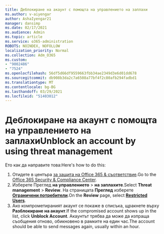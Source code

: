 ```yaml
---
title: Деблокиране на акаунт с помощта на управлението на заплахи
ms.author: v-aiyengar
author: AshaIyengar21
manager: dansimp
ms.date: 02/17/2021
ms.audience: Admin
ms.topic: article
ms.service: o365-administration
ROBOTS: NOINDEX, NOFOLLOW
localization_priority: Normal
ms.collection: Adm_O365
ms.custom:
- "9002486"
- "7524"
ms.openlocfilehash: 56df5d66df9559663fbb34ae2349d3e6d01dd678
ms.sourcegitcommit: db908b3da2c7a6508a77bf4f2c80afb294fadbd1
ms.translationtype: MT
ms.contentlocale: bg-BG
ms.lasthandoff: 03/29/2021
ms.locfileid: "51403012"
---
```

# <a name="unblock-an-account-by-using-threat-management"></a><span data-ttu-id="e87da-102">Деблокиране на акаунт с помощта на управлението на заплахи</span><span class="sxs-lookup"><span data-stu-id="e87da-102">Unblock an account by using threat management</span></span>

<span data-ttu-id="e87da-103">Ето как да направите това:</span><span class="sxs-lookup"><span data-stu-id="e87da-103">Here's how to do this:</span></span> 

1. <span data-ttu-id="e87da-104">Отидете в центъра [за защита на Office 365 & съответствие](https://go.microsoft.com/fwlink/p/?linkid=2077143).</span><span class="sxs-lookup"><span data-stu-id="e87da-104">Go to the [Office 365 Security & Compliance Center](https://go.microsoft.com/fwlink/p/?linkid=2077143).</span></span>
1. <span data-ttu-id="e87da-105">Изберете Преглед **на управлението**  >  **на заплахите**.</span><span class="sxs-lookup"><span data-stu-id="e87da-105">Select **Threat management** > **Review**.</span></span> <span data-ttu-id="e87da-106">На страницата **Преглед** изберете **[Ограничени потребители](https://go.microsoft.com/fwlink/?linkid=2103514)**.</span><span class="sxs-lookup"><span data-stu-id="e87da-106">On the **Review** page, select **[Restricted Users](https://go.microsoft.com/fwlink/?linkid=2103514)**.</span></span>
1. <span data-ttu-id="e87da-107">Ако компрометираният акаунт се покаже в списъка, щракнете върху **Разблокиране на акаунт**.</span><span class="sxs-lookup"><span data-stu-id="e87da-107">If the compromised account shows up in the list, click **Unblock Account**.</span></span> <span data-ttu-id="e87da-108">Акаунтът трябва да може да изпраща съобщения отново, обикновено в рамките на един час.</span><span class="sxs-lookup"><span data-stu-id="e87da-108">The account should be able to send messages again, usually within an hour.</span></span>